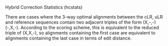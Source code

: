 Hybrid Correction Statistics (hcstats)

There are cases where the 3-way optimal alignments between the cLR, uLR and reference sequences contain two adjacent triples of the 
form (X,-,-)(-,X,-). According to the scoring scheme, this is equivalent to the reduced triple of (X,X,-), so alignments containing 
the first case are equivalent to alignments containing the last case in terms of edit distance.

